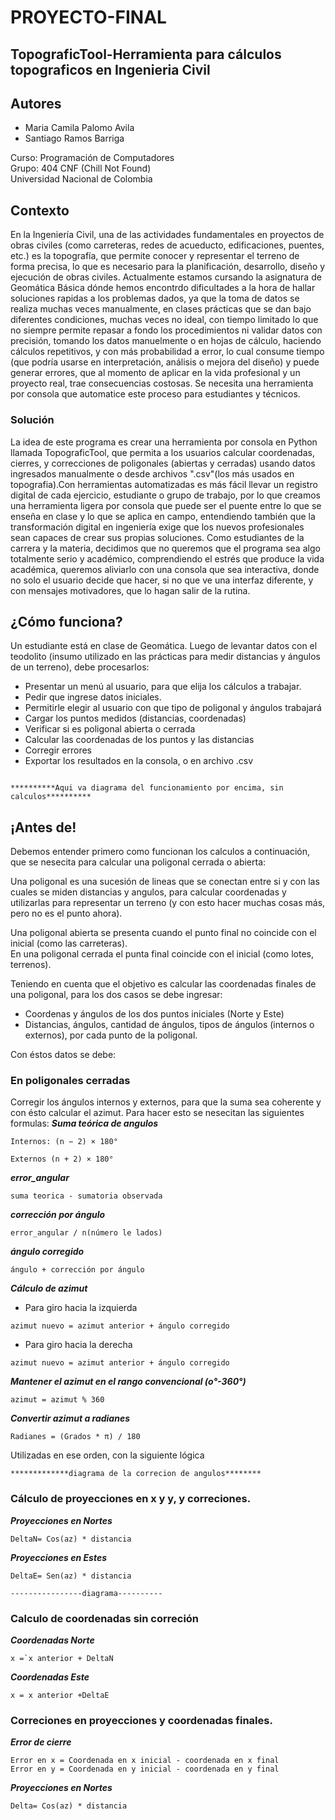 # PROYECTO-FINAL
## TopograficTool-Herramienta para cálculos topograficos en Ingenieria Civil
## Autores
- Maria Camila Palomo Avila
- Santiago Ramos Barriga
  
Curso: Programación de Computadores    
Grupo: 404 CNF (Chill Not Found)    
Universidad Nacional de Colombia  

## Contexto
En la Ingeniería Civil, una de las actividades fundamentales en proyectos de obras civiles (como carreteras, redes de acueducto, edificaciones, puentes, etc.) es la topografía, que permite conocer y representar el terreno de forma precisa, lo que es necesario para la planificación, desarrollo, diseño y ejecución de obras civiles.  Actualmente estamos cursando la asignatura de Geomática Básica dónde hemos encontrdo dificultades a la hora de hallar soluciones rapidas a los problemas dados, ya que la toma de datos se realiza muchas veces manualmente, en clases prácticas que se dan bajo diferentes condiciones, muchas veces no ideal, con tiempo limitado lo que no siempre permite repasar a fondo los procedimientos ni validar datos con precisión, tomando los datos manuelmente o en hojas de cálculo, haciendo cálculos repetitivos, y con más probabilidad a error, lo cual consume tiempo (que podría usarse en interpretación, análisis o mejora del diseño) y puede generar errores, que al momento de aplicar en la vida profesional y un proyecto real, trae consecuencias costosas. Se necesita una herramienta por consola que automatice este proceso para estudiantes y técnicos.

### Solución 
La idea de este programa es crear una herramienta por consola en Python llamada TopograficTool, que permita a los usuarios calcular coordenadas, cierres, y correcciones de poligonales (abiertas y cerradas) usando datos ingresados manualmente o desde archivos ".csv"(los más usados en topografia).Con herramientas automatizadas es más fácil llevar un registro digital de cada ejercicio, estudiante o grupo de trabajo, por lo que creamos una herramienta ligera por consola que puede ser el puente entre lo que se enseña en clase y lo que se aplica en campo, entendiendo también que la transformación digital en ingeniería exige que los nuevos profesionales sean capaces de crear sus propias soluciones. Como estudiantes de la carrera y la materia, decidimos que no queremos que el programa sea algo totalmente serio y académico, comprendiendo el estrés que produce la vida académica, queremos aliviarlo con una consola que sea interactiva, donde no solo el usuario decide que hacer, si no que ve una interfaz diferente, y con mensajes motivadores, que lo hagan salir de la rutina.

## ¿Cómo funciona?
Un estudiante está en clase de Geomática. Luego de levantar datos con el teodolito (insumo utilizado en las prácticas para medir distancias y ángulos de un terreno), debe procesarlos:  

- Presentar un menú al usuario, para que elija los cálculos a trabajar.
- Pedir que ingrese datos iniciales.
- Permitirle elegir al usuario con que tipo de poligonal y ángulos trabajará
- Cargar los puntos medidos (distancias, coordenadas)
- Verificar si es poligonal abierta o cerrada
- Calcular las coordenadas de los puntos y las distancias
- Corregir errores
- Exportar los resultados en la consola, o en archivo .csv
````

**********Aqui va diagrama del funcionamiento por encima, sin calculos**********
````
## ¡Antes de!

Debemos entender primero como funcionan los calculos a continuación, que se nesecita para calcular una poligonal cerrada o abierta:  

Una poligonal es una sucesión de lineas que se conectan entre si y con las cuales se miden distancias y angulos, para calcular coordenadas y utilizarlas para representar un terreno (y con esto hacer muchas cosas más, pero no es el punto ahora).  

Una poligonal abierta se presenta cuando el punto final no coincide con el inicial (como las carreteras).  
En una poligonal cerrada el punta final coincide con el inicial (como lotes, terrenos).  

Teniendo en cuenta que el objetivo es calcular las coordenadas finales de una poligonal, para los dos casos se debe ingresar:
- Coordenas y ángulos de los dos puntos iniciales (Norte y Este)
- Distancias, ángulos, cantidad de ángulos, tipos de ángulos (internos o externos), por cada punto de la poligonal.  
  
Con éstos datos se debe:

### En poligonales cerradas
Corregir los ángulos internos y externos, para que la suma sea coherente y con ésto calcular el azimut. Para hacer esto se nesecitan las siguientes formulas: 
***Suma teórica de angulos***
```
Internos: (n − 2) × 180°

Externos (n + 2) × 180°
```
***error_angular***
```
suma teorica - sumatoria observada
````
***corrección por ángulo***
````
error_angular / n(número le lados)
````
***ángulo corregido***
````
ángulo + corrección por ángulo
````
***Cálculo de azimut***
- Para giro hacia la izquierda
````
azimut nuevo = azimut anterior + ángulo corregido
````
- Para giro hacia la derecha
````
azimut nuevo = azimut anterior + ángulo corregido
````
***Mantener el azimut en el rango convencional (o°-360°)***
````
azimut = azimut % 360
````
***Convertir azimut a radianes***
````
Radianes = (Grados * π) / 180
````
Utilizadas en ese orden, con la siguiente lógica 
````
*************diagrama de la correcion de angulos********
````
### Cálculo de proyecciones en x y y, y correciones.
***Proyecciones en Nortes***
````
DeltaN= Cos(az) * distancia 
````
***Proyecciones en Estes***
````
DeltaE= Sen(az) * distancia 
````
````
----------------diagrama----------
````
### Calculo de coordenadas sin correción
***Coordenadas Norte***
````
x =`x anterior + DeltaN
````
***Coordenadas Este***
````
x = x anterior +DeltaE
````
### Correciones en proyecciones y coordenadas finales.
***Error de cierre***
````
Error en x = Coordenada en x inicial - coordenada en x final
Error en y = Coordenada en y inicial - coordenada en y final
````
***Proyecciones en Nortes***
````
Delta= Cos(az) * distancia 
````


